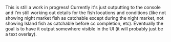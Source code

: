 This is still a work in progress! Currently it's just outputting to the console and I'm still working out details for the fish locations and conditions (like not showing night market fish as catchable except during the night market, not showing Island fish as catchable before cc completion, etc). Eventually the goal is to have it output somewhere visible in the UI (it will probably just be a text overlay). 
